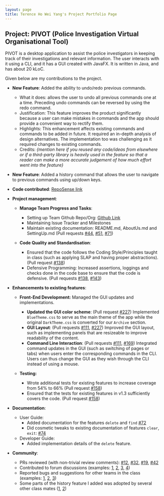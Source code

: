 ```yaml
---
layout: page
title: Terence Ho Wei Yang's Project Portfolio Page
---
```


## Project: PIVOT (Police Investigation Virtual Organisational Tool)

PIVOT is a desktop application to assist the police investigators in keeping track of their investigations and relevant information. The user interacts with it using a CLI, and it has a GUI created with JavaFX. It is written in Java, and has about 20 kLoC.

Given below are my contributions to the project.

* **New Feature**: Added the ability to undo/redo previous commands.
  * What it does: allows the user to undo all previous commands one at a time. Preceding undo commands can be reversed by using the redo command.
  * Justification: This feature improves the product significantly because a user can make mistakes in commands and the app should provide a convenient way to rectify them.
  * Highlights: This enhancement affects existing commands and commands to be added in future. It required an in-depth analysis of design alternatives. The implementation too was challenging as it required changes to existing commands.
  * Credits: *{mention here if you reused any code/ideas from elsewhere or if a third-party library is heavily used in the feature so that a reader can make a more accurate judgement of how much effort went into the feature}*

* **New Feature**: Added a history command that allows the user to navigate to previous commands using up/down keys.

* **Code contributed**: [RepoSense link](https://nus-cs2103-ay2021s1.github.io/tp-dashboard/#breakdown=true&search=&sort=groupTitle&sortWithin=title&since=2020-08-14&timeframe=commit&mergegroup=&groupSelect=groupByRepos&checkedFileTypes=docs~functional-code~test-code~other&tabOpen=true&tabType=authorship&tabAuthor=Vielheim&tabRepo=AY2021S1-CS2103-F09-2%2Ftp%5Bmaster%5D&authorshipIsMergeGroup=false&authorshipFileTypes=docs~functional-code~test-code)

* **Project management**:
  * **Manage Team Progress and Tasks**:
    * Setting up Team Github Repo/Org: [Github Link](https://github.com/AY2021S1-CS2103-F09-2/tp)
    * Maintaining Issue Tracker and Milestones
    * Maintain existing documentation: README.md, AboutUs.md and SettingUp.md (Pull requests [\#44](https://github.com/AY2021S1-CS2103-F09-2/tp/pull/44), [\#51](https://github.com/AY2021S1-CS2103-F09-2/tp/pull/51), [\#71](https://github.com/AY2021S1-CS2103-F09-2/tp/pull/71))
    
  * **Code Quality and Standardisation**:
    * Ensured that the code follows the Coding Style/Principles taught in class (such as applying SLAP and having proper abstractions). (Pull request [\#138](https://github.com/AY2021S1-CS2103-F09-2/tp/pull/138))
    * Defensive Programming: Increased assertions, loggings and checks done in the code base to ensure that the code is defensive. (Pull requests [\#138](https://github.com/AY2021S1-CS2103-F09-2/tp/pull/138), [\#143](https://github.com/AY2021S1-CS2103-F09-2/tp/pull/143))
    
* **Enhancements to existing features**:
  * **Front-End Development:** Managed the GUI updates and implementations.
    * **Updated the GUI color scheme**: (Pull request [\#227](https://github.com/AY2021S1-CS2103-F09-2/tp/pull/227)) Implemented `BlueTheme.css` to serve as the main theme of the app while the original `DarkTheme.css` is converted for our `Archive` section.
    * **GUI Layout**: (Pull requests [\#111](https://github.com/AY2021S1-CS2103-F09-2/tp/pull/111), [\#227](https://github.com/AY2021S1-CS2103-F09-2/tp/pull/227)) Improved the GUI layout, such as implementing panels that are resizeable to improve readability of the content.
    * **Command Line Interaction**: (Pull requests [\#111](https://github.com/AY2021S1-CS2103-F09-2/tp/pull/111), [\#169](https://github.com/AY2021S1-CS2103-F09-2/tp/pull/169)) Integrated command updates in the GUI (such as switching of pages or tabs) when users enter the corresponding commands in the CLI. Users can thus change the GUI as they wish through the CLI instead of using a mouse.
    
  * **Testing:** 
    * Wrote additional tests for existing features to increase coverage from 54% to 66% (Pull request [\#158](https://github.com/AY2021S1-CS2103-F09-2/tp/pull/158))
    * Ensured that the tests for existing features in v1.3 sufficiently covers the code. (Pull request [\#158](https://github.com/AY2021S1-CS2103-F09-2/tp/pull/158))
    
* **Documentation**:
  * User Guide:
    * Added documentation for the features `delete` and `find` [\#72]()
    * Did cosmetic tweaks to existing documentation of features `clear`, `exit`: [\#74]()
  * Developer Guide:
    * Added implementation details of the `delete` feature.

* **Community**:
  * PRs reviewed (with non-trivial review comments): [\#12](), [\#32](), [\#19](), [\#42]()
  * Contributed to forum discussions (examples: [1](), [2](), [3](), [4]())
  * Reported bugs and suggestions for other teams in the class (examples: [1](), [2](), [3]())
  * Some parts of the history feature I added was adopted by several other class mates ([1](), [2]())

